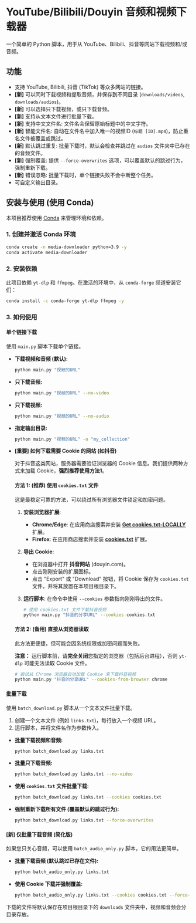 # YouTube/Bilibili/Douyin 音频和视频下载器

一个简单的 Python 脚本，用于从 YouTube、Bilibili、抖音等网站下载视频和/或音频。

## 功能

- 支持 YouTube, Bilibili, 抖音 (TikTok) 等众多网站的链接。
- **[新]** 可以同时下载视频和提取音频，并保存到不同目录 (`downloads/videos`, `downloads/audios`)。
- **[新]** 可以选择只下载视频，或只下载音频。
- **[新]** 支持从文本文件进行批量下载。
- **[新]** 支持中文文件名: 文件名会保留原始标题中的中文字符。
- **[新]** 智能文件名: 自动在文件名中加入唯一的视频ID (`标题 [ID].mp4`)，防止重名文件被覆盖或跳过。
- **[新]** 默认跳过重复: 批量下载时，默认会检查并跳过在 `audios` 文件夹中已存在的音频文件。
- **[新]** 强制覆盖: 提供 `--force-overwrites` 选项，可以覆盖默认的跳过行为，强制重新下载。
- **[新]** 错误忽略: 批量下载时，单个链接失败不会中断整个任务。
- 可自定义输出目录。

## 安装与使用 (使用 Conda)

本项目推荐使用 [Conda](https://docs.conda.io/en/latest/miniconda.html) 来管理环境和依赖。

### 1. 创建并激活 Conda 环境

```bash
conda create -n media-downloader python=3.9 -y
conda activate media-downloader
```

### 2. 安装依赖

此项目依赖 `yt-dlp` 和 `ffmpeg`。在激活的环境中，从 `conda-forge` 频道安装它们：

```bash
conda install -c conda-forge yt-dlp ffmpeg -y
```

### 3. 如何使用

#### 单个链接下载

使用 `main.py` 脚本下载单个链接。

- **下载视频和音频 (默认):**
  ```bash
  python main.py "视频的URL"
  ```

- **只下载音频:**
  ```bash
  python main.py "视频的URL" --no-video
  ```

- **只下载视频:**
  ```bash
  python main.py "视频的URL" --no-audio
  ```

- **指定输出目录:**
  ```bash
  python main.py "视频的URL" -o "my_collection"
  ```

- **[重要] 如何下载需要 Cookie 的网站 (如抖音)**

  对于抖音这类网站，服务器需要验证浏览器的 Cookie 信息。我们提供两种方式来加载 Cookie，**强烈推荐使用方法1**。

  #### 方法 1: (推荐) 使用 `cookies.txt` 文件
  
  这是最稳定可靠的方法，可以绕过所有浏览器文件锁定和加密问题。
  
  1.  **安装浏览器扩展**:
      *   **Chrome/Edge**: 在应用商店搜索并安装 [**Get cookies.txt-LOCALLY**](https://chrome.google.com/webstore/detail/get-cookiestxt-locally/cclelhbljzzaogicljgnmkjfkpbafeag) 扩展。
      *   **Firefox**: 在应用商店搜索并安装 [**cookies.txt**](https://addons.mozilla.org/en-US/firefox/addon/cookies-txt/) 扩展。
  
  2.  **导出 Cookie**:
      *   在浏览器中打开 **抖音网站** (douyin.com)。
      *   点击刚刚安装的扩展图标。
      *   点击 "Export" 或 "Download" 按钮，将 Cookie 保存为 `cookies.txt` 文件，并将其放置在本项目根目录下。
  
  3.  **运行脚本**:
      在命令中使用 `--cookies` 参数指向刚刚导出的文件。
      ```bash
      # 使用 cookies.txt 文件下载抖音视频
      python main.py "抖音的分享URL" --cookies cookies.txt
      ```
  
  #### 方法 2: (备用) 直接从浏览器读取
  
  此方法更便捷，但可能会因系统权限或加密问题而失败。

  **注意：** 运行脚本前，请**完全关闭**您指定的浏览器（包括后台进程），否则 `yt-dlp` 可能无法读取 Cookie 文件。

  ```bash
  # 尝试从 Chrome 浏览器自动加载 Cookie 来下载抖音视频
  python main.py "抖音的分享URL" --cookies-from-browser chrome
  ```

#### 批量下载

使用 `batch_download.py` 脚本从一个文本文件批量下载。

1.  创建一个文本文件 (例如 `links.txt`)，每行放入一个视频 URL。
2.  运行脚本，并将文件名作为参数传入。

- **批量下载视频和音频:**
  ```bash
  python batch_download.py links.txt
  ```

- **批量只下载音频:**
  ```bash
  python batch_download.py links.txt --no-video
  ```

- **使用 `cookies.txt` 文件批量下载:**
  ```bash
  python batch_download.py links.txt --cookies cookies.txt
  ```

- **强制重新下载所有文件 (覆盖默认的跳过行为):**
  ```bash
  python batch_download.py links.txt --force-overwrites
  ```

#### [新] 仅批量下载音频 (简化版)

如果您只关心音频，可以使用 `batch_audio_only.py` 脚本，它的用法更简单。

- **批量下载音频 (默认跳过已存在文件):**
  ```bash
  python batch_audio_only.py links.txt
  ```

- **使用 Cookie 下载并强制覆盖:**
  ```bash
  python batch_audio_only.py links.txt --cookies cookies.txt --force-overwrites
  ```

下载的文件将默认保存在项目根目录下的 `downloads` 文件夹中，视频和音频会分目录存放。
